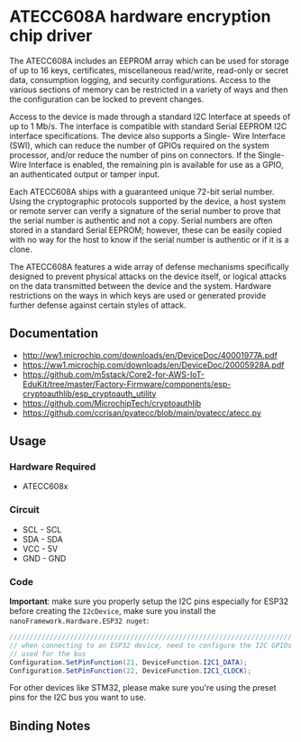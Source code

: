 # ATECC608A hardware encryption chip driver

The ATECC608A includes an EEPROM array which can be used for storage of up to 16 keys, certificates,
miscellaneous read/write, read-only or secret data, consumption logging, and security configurations.
Access to the various sections of memory can be restricted in a variety of ways and then the
configuration can be locked to prevent changes.

Access to the device is made through a standard I2C Interface at speeds of up to 1 Mb/s. The interface is
compatible with standard Serial EEPROM I2C interface specifications. The device also supports a Single-
Wire Interface (SWI), which can reduce the number of GPIOs required on the system processor, and/or
reduce the number of pins on connectors. If the Single-Wire Interface is enabled, the remaining pin is
available for use as a GPIO, an authenticated output or tamper input.

Each ATECC608A ships with a guaranteed unique 72-bit serial number. Using the cryptographic
protocols supported by the device, a host system or remote server can verify a signature of the serial
number to prove that the serial number is authentic and not a copy. Serial numbers are often stored in a
standard Serial EEPROM; however, these can be easily copied with no way for the host to know if the
serial number is authentic or if it is a clone.

The ATECC608A features a wide array of defense mechanisms specifically designed to prevent physical
attacks on the device itself, or logical attacks on the data transmitted between the device and the system.
Hardware restrictions on the ways in which keys are used or generated provide further defense against
certain styles of attack.

## Documentation
* http://ww1.microchip.com/downloads/en/DeviceDoc/40001977A.pdf
* https://ww1.microchip.com/downloads/en/DeviceDoc/20005928A.pdf
* https://github.com/m5stack/Core2-for-AWS-IoT-EduKit/tree/master/Factory-Firmware/components/esp-cryptoauthlib/esp_cryptoauth_utility
* https://github.com/MicrochipTech/cryptoauthlib
* https://github.com/ccrisan/pyatecc/blob/main/pyatecc/atecc.py

## Usage

### Hardware Required
- ATECC608x

### Circuit

- SCL - SCL
- SDA - SDA
- VCC - 5V
- GND - GND

### Code

**Important**: make sure you properly setup the I2C pins especially for ESP32 before creating the `I2cDevice`, make sure you install the `nanoFramework.Hardware.ESP32 nuget`:

```csharp
//////////////////////////////////////////////////////////////////////
// when connecting to an ESP32 device, need to configure the I2C GPIOs
// used for the bus
Configuration.SetPinFunction(21, DeviceFunction.I2C1_DATA);
Configuration.SetPinFunction(22, DeviceFunction.I2C1_CLOCK);
```

For other devices like STM32, please make sure you're using the preset pins for the I2C bus you want to use.

## Binding Notes
